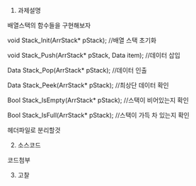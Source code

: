 
1. 과제설명

배열스택의 함수들을 구현해보자

void Stack_Init(ArrStack* pStack); //배열 스택 초기화

void Stack_Push(ArrStack* pStack, Data item); //데이터 삽입

Data Stack_Pop(ArrStack* pStack); //데이터 인출

Data Stack_Peek(ArrStack* pStack); //최상단 데이터 확인

Bool Stack_IsEmpty(ArrStack* pStack); //스택이 비어있는지 확인

Bool Stack_IsFull(ArrStack* pStack); //스택이 가득 차 있는지 확인

헤더파일로 분리할것

2. 소스코드

코드첨부

3. 고찰

